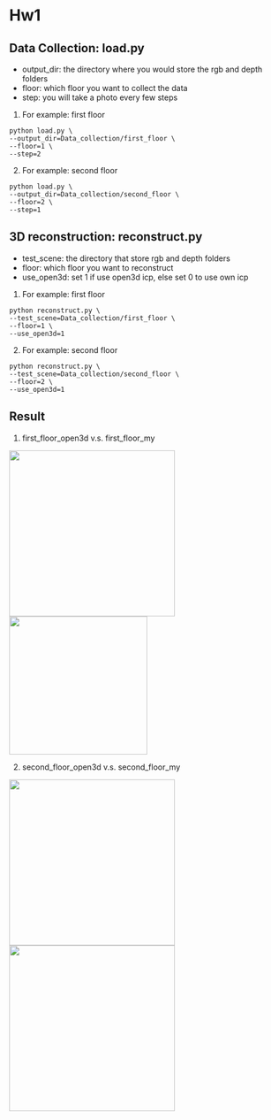 # Hw1
## Data Collection: load.py
* output_dir: the directory where you would store the rgb and depth folders
* floor: which floor you want to collect the data
* step: you will take a photo every few steps

1. For example: first floor
```
python load.py \
--output_dir=Data_collection/first_floor \
--floor=1 \
--step=2
```
2. For example: second floor
```
python load.py \
--output_dir=Data_collection/second_floor \
--floor=2 \
--step=1
```
## 3D reconstruction: reconstruct.py
* test_scene: the directory that store rgb and depth folders
* floor: which floor you want to reconstruct
* use_open3d: set 1 if use open3d icp, else set 0 to use own icp

1. For example: first floor
```
python reconstruct.py \
--test_scene=Data_collection/first_floor \
--floor=1 \
--use_open3d=1
```
2. For example: second floor
```
python reconstruct.py \
--test_scene=Data_collection/second_floor \
--floor=2 \
--use_open3d=1
```

## Result
1. first_floor_open3d v.s. first_floor_my

<img src="https://i.imgur.com/4zFLKNR.png" width="300px"><img src="https://i.imgur.com/XfTe1gP.png" width="250px">

2. second_floor_open3d v.s. second_floor_my

<img src="https://i.imgur.com/964PdRM.png" width="300px"><img src="https://i.imgur.com/jvM7Oo2.png" width="300px">
